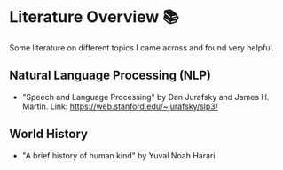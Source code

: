 # Literature Overview 📚
Some literature on different topics I came across and found very helpful.

## Natural Language Processing (NLP)
- "Speech and Language Processing" by Dan Jurafsky and James H. Martin. Link: https://web.stanford.edu/~jurafsky/slp3/

## World History
- "A brief history of human kind" by Yuval Noah Harari
